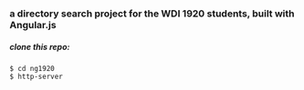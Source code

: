 ### a directory search project for the WDI 1920 students, built with Angular.js ###

##### clone this repo: #####

```
$ cd ng1920
$ http-server

```
